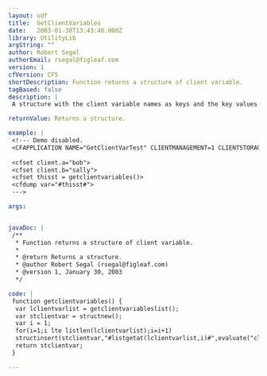```yaml
---
layout: udf
title:  GetClientVariables
date:   2003-01-30T13:43:46.000Z
library: UtilityLib
argString: ""
author: Robert Segal
authorEmail: rsegal@figleaf.com
version: 1
cfVersion: CF5
shortDescription: Function returns a structure of client variable.
tagBased: false
description: |
 A structure with the client variable names as keys and the key values equal to the client variable values is returned when the function is called.

returnValue: Returns a structure.

example: |
 <!--- Demo disabled.
 <CFAPPLICATION NAME="GetClientVarTest" CLIENTMANAGEMENT=1 CLIENTSTORAGE="Cookie">
 
 <cfset client.a="bob">
 <cfset client.b="sally">
 <cfset thisst = getclientvariables()>
 <cfdump var="#thisst#">
 --->

args:


javaDoc: |
 /**
  * Function returns a structure of client variable.
  * 
  * @return Returns a structure. 
  * @author Robert Segal (rsegal@figleaf.com) 
  * @version 1, January 30, 2003 
  */

code: |
 function getclientvariables() {
  var lclientvarlist = getclientvariableslist();
  var stclientvar = structnew();
  var i = 1;
  for(i=1;i lte listlen(lclientvarlist);i=i+1)
  structinsert(stclientvar,"#listgetat(lclientvarlist,i)#",evaluate("client.#listgetat(lclientvarlist,i)#"));
  return stclientvar;
 }

---
```


